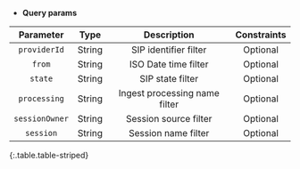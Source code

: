 * **Query params**

|Parameter|Type|Description|Constraints|
|:-------:|:--:|:---------:|:---------:|
| `providerId` |String|SIP identifier filter|Optional|
| `from` |String|ISO Date time filter|Optional|
| `state` |String|SIP state filter|Optional|
| `processing` |String|Ingest processing name filter|Optional|
| `sessionOwner` |String|Session source filter|Optional|
| `session` |String|Session name filter|Optional|
{:.table.table-striped}
